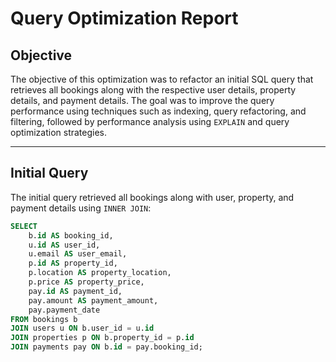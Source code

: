 # Query Optimization Report

## Objective

The objective of this optimization was to refactor an initial SQL query that retrieves all bookings along with the respective user details, property details, and payment details. The goal was to improve the query performance using techniques such as indexing, query refactoring, and filtering, followed by performance analysis using `EXPLAIN` and query optimization strategies.

---

## Initial Query

The initial query retrieved all bookings along with user, property, and payment details using `INNER JOIN`:

```sql
SELECT 
    b.id AS booking_id,
    u.id AS user_id,
    u.email AS user_email,
    p.id AS property_id,
    p.location AS property_location,
    p.price AS property_price,
    pay.id AS payment_id,
    pay.amount AS payment_amount,
    pay.payment_date
FROM bookings b
JOIN users u ON b.user_id = u.id
JOIN properties p ON b.property_id = p.id
JOIN payments pay ON b.id = pay.booking_id;
